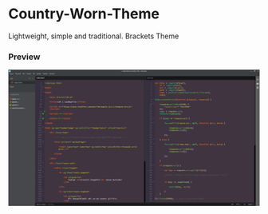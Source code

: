 # Country-Worn-Theme
Lightweight, simple and traditional. Brackets Theme



### Preview
![enter image description here](https://raw.githubusercontent.com/aykutkardas/Country-Worn-Theme/master/country-worn-theme-ss.PNG)
